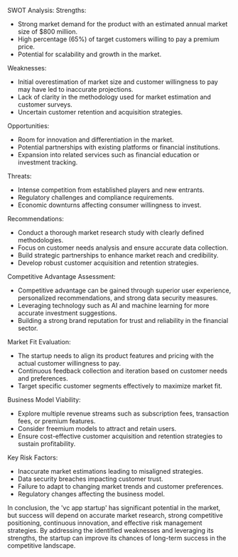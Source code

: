 SWOT Analysis:
Strengths:
- Strong market demand for the product with an estimated annual market size of $800 million.
- High percentage (65%) of target customers willing to pay a premium price.
- Potential for scalability and growth in the market.

Weaknesses:
- Initial overestimation of market size and customer willingness to pay may have led to inaccurate projections.
- Lack of clarity in the methodology used for market estimation and customer surveys.
- Uncertain customer retention and acquisition strategies.

Opportunities:
- Room for innovation and differentiation in the market.
- Potential partnerships with existing platforms or financial institutions.
- Expansion into related services such as financial education or investment tracking.

Threats:
- Intense competition from established players and new entrants.
- Regulatory challenges and compliance requirements.
- Economic downturns affecting consumer willingness to invest.

Recommendations:
- Conduct a thorough market research study with clearly defined methodologies.
- Focus on customer needs analysis and ensure accurate data collection.
- Build strategic partnerships to enhance market reach and credibility.
- Develop robust customer acquisition and retention strategies.

Competitive Advantage Assessment:
- Competitive advantage can be gained through superior user experience, personalized recommendations, and strong data security measures.
- Leveraging technology such as AI and machine learning for more accurate investment suggestions.
- Building a strong brand reputation for trust and reliability in the financial sector.

Market Fit Evaluation:
- The startup needs to align its product features and pricing with the actual customer willingness to pay.
- Continuous feedback collection and iteration based on customer needs and preferences.
- Target specific customer segments effectively to maximize market fit.

Business Model Viability:
- Explore multiple revenue streams such as subscription fees, transaction fees, or premium features.
- Consider freemium models to attract and retain users.
- Ensure cost-effective customer acquisition and retention strategies to sustain profitability.

Key Risk Factors:
- Inaccurate market estimations leading to misaligned strategies.
- Data security breaches impacting customer trust.
- Failure to adapt to changing market trends and customer preferences.
- Regulatory changes affecting the business model.

In conclusion, the 'vc app startup' has significant potential in the market, but success will depend on accurate market research, strong competitive positioning, continuous innovation, and effective risk management strategies. By addressing the identified weaknesses and leveraging its strengths, the startup can improve its chances of long-term success in the competitive landscape.